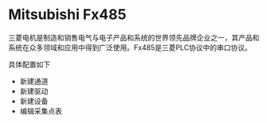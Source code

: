 # Mitsubishi Fx485

三菱电机是制造和销售电气与电子产品和系统的世界领先品牌企业之一，其产品和系统在众多领域和应用中得到广泛使用。Fx485是三菱PLC协议中的串口协议。

具体配置如下

- 新建通道
- 新建驱动
- 新建设备
- 编辑采集点表

  

